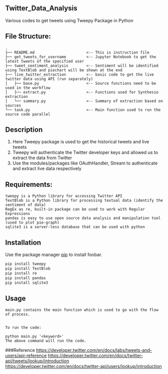 ## Twitter_Data_Analysis
Various codes to get tweets using Tweepy Package in Python

## File Structure:

```
.
├── README.md                       <-- This is instruction file
├── get_tweets_for_username         <-- Jupyter Notebook to get the latest tweets of the specified user
├── tweet_sentiment_analysis        <-- Sentiment will be identified using TextBlob and piechart will be shown at the end
├── live_twitter_extraction         <-- basic code to get the live twitter data using API (run separately)
│   ├── base.py                     <-- Source functions need to be used in the workflow
│   ├── extract.py                  <-- Functions used for Synthesio extraction
│   └── summary.py                  <-- Summary of extraction based on sources
└── task.py                         <-- Main function used to run the source code parallel
```
## Description
1. Here Tweepy package is used to get the historical tweets and live tweets
2. Tweepy will authenticate the Twitter developer keys and allowed us to extract the data from Twitter
3. Use the modules/packages like OAuthHandler, Stream to authenticate and extract live data respectively

## Requirements:

```
tweepy is a Python library for accessing Twitter API
TextBlob is a Python library for processing textual data (identify the sentiment of data)
RegEx as re, built-in package can be used to work with Regular Expressions
pandas is easy to use open source data analysis and manipulation tool (used to plot pie-graph)
sqlite3 is a server-less database that can be used with python
```

## Installation

Use the package manager [pip](https://pip.pypa.io/en/stable/) to install foobar.

```bash
pip install tweepy
pip install TextBlob
pip install re
pip install pandas
pip install sqlite3
```

## Usage

```
main.py contains the main function which is used to go with the flow of process.


To run the code:

python main.py '<keyword>'
The above command will run the code.

```
###Reference
https://developer.twitter.com/en/docs/labs/tweets-and-users/api-reference
https://developer.twitter.com/en/docs/twitter-api/tweets/lookup/introduction
https://developer.twitter.com/en/docs/twitter-api/users/lookup/introduction

